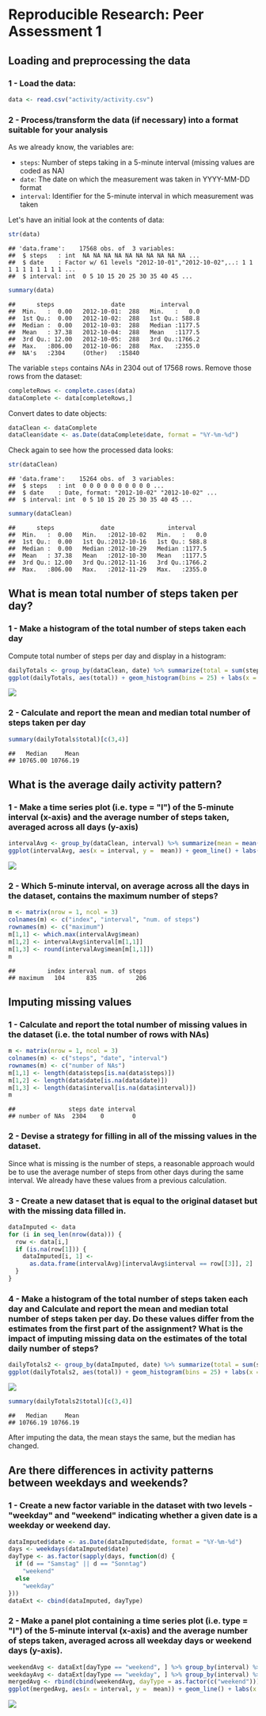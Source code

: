 # Reproducible Research: Peer Assessment 1



## Loading and preprocessing the data

### 1 - Load the data:


```r
data <- read.csv("activity/activity.csv")
```

### 2 - Process/transform the data (if necessary) into a format suitable for your analysis

As we already know, the variables are:

- `steps`: Number of steps taking in a 5-minute interval (missing values are coded as NA)
- `date`: The date on which the measurement was taken in YYYY-MM-DD format
- `interval`: Identifier for the 5-minute interval in which measurement was taken

Let's have an initial look at the contents of data:

```r
str(data)
```

```
## 'data.frame':	17568 obs. of  3 variables:
##  $ steps   : int  NA NA NA NA NA NA NA NA NA NA ...
##  $ date    : Factor w/ 61 levels "2012-10-01","2012-10-02",..: 1 1 1 1 1 1 1 1 1 1 ...
##  $ interval: int  0 5 10 15 20 25 30 35 40 45 ...
```

```r
summary(data)
```

```
##      steps                date          interval     
##  Min.   :  0.00   2012-10-01:  288   Min.   :   0.0  
##  1st Qu.:  0.00   2012-10-02:  288   1st Qu.: 588.8  
##  Median :  0.00   2012-10-03:  288   Median :1177.5  
##  Mean   : 37.38   2012-10-04:  288   Mean   :1177.5  
##  3rd Qu.: 12.00   2012-10-05:  288   3rd Qu.:1766.2  
##  Max.   :806.00   2012-10-06:  288   Max.   :2355.0  
##  NA's   :2304     (Other)   :15840
```

The variable `steps` contains *NAs* in 2304 out of 17568 rows. Remove those rows from the dataset:

```r
completeRows <- complete.cases(data)
dataComplete <- data[completeRows,]
```

Convert dates to date objects:

```r
dataClean <- dataComplete
dataClean$date <- as.Date(dataComplete$date, format = "%Y-%m-%d")
```

Check again to see how the processed data looks:

```r
str(dataClean)
```

```
## 'data.frame':	15264 obs. of  3 variables:
##  $ steps   : int  0 0 0 0 0 0 0 0 0 0 ...
##  $ date    : Date, format: "2012-10-02" "2012-10-02" ...
##  $ interval: int  0 5 10 15 20 25 30 35 40 45 ...
```

```r
summary(dataClean)
```

```
##      steps             date               interval     
##  Min.   :  0.00   Min.   :2012-10-02   Min.   :   0.0  
##  1st Qu.:  0.00   1st Qu.:2012-10-16   1st Qu.: 588.8  
##  Median :  0.00   Median :2012-10-29   Median :1177.5  
##  Mean   : 37.38   Mean   :2012-10-30   Mean   :1177.5  
##  3rd Qu.: 12.00   3rd Qu.:2012-11-16   3rd Qu.:1766.2  
##  Max.   :806.00   Max.   :2012-11-29   Max.   :2355.0
```

## What is mean total number of steps taken per day?

### 1 - Make a histogram of the total number of steps taken each day

Compute total number of steps per day and display in a histogram:


```r
dailyTotals <- group_by(dataClean, date) %>% summarize(total = sum(steps))
ggplot(dailyTotals, aes(total)) + geom_histogram(bins = 25) + labs(x = "total steps per day")
```

![](PA1_template_files/figure-html/steps_day-1.png)<!-- -->

### 2 - Calculate and report the mean and median total number of steps taken per day


```r
summary(dailyTotals$total)[c(3,4)]
```

```
##   Median     Mean 
## 10765.00 10766.19
```

## What is the average daily activity pattern?

### 1 - Make a time series plot (i.e. type = "l") of the 5-minute interval (x-axis) and the average number of steps taken, averaged across all days (y-axis)


```r
intervalAvg <- group_by(dataClean, interval) %>% summarize(mean = mean(steps))
ggplot(intervalAvg, aes(x = interval, y =  mean)) + geom_line() + labs(x = "interval", y = "avg number of steps")
```

![](PA1_template_files/figure-html/mean_interval-1.png)<!-- -->

### 2 - Which 5-minute interval, on average across all the days in the dataset, contains the maximum number of steps?


```r
m <- matrix(nrow = 1, ncol = 3)
colnames(m) <- c("index", "interval", "num. of steps")
rownames(m) <- c("maximum")
m[1,1] <- which.max(intervalAvg$mean)
m[1,2] <- intervalAvg$interval[m[1,1]]
m[1,3] <- round(intervalAvg$mean[m[1,1]])
m
```

```
##         index interval num. of steps
## maximum   104      835           206
```

## Imputing missing values

### 1 - Calculate and report the total number of missing values in the dataset (i.e. the total number of rows with NAs)


```r
m <- matrix(nrow = 1, ncol = 3)
colnames(m) <- c("steps", "date", "interval")
rownames(m) <- c("number of NAs")
m[1,1] <- length(data$steps[is.na(data$steps)])
m[1,2] <- length(data$date[is.na(data$date)])
m[1,3] <- length(data$interval[is.na(data$interval)])
m
```

```
##               steps date interval
## number of NAs  2304    0        0
```

### 2 - Devise a strategy for filling in all of the missing values in the dataset.

Since what is missing is the number of steps, a reasonable approach would be to use the average number of steps from other days during the same interval. We already have these values from a previous calculation.

### 3 - Create a new dataset that is equal to the original dataset but with the missing data filled in.


```r
dataImputed <- data
for (i in seq_len(nrow(data))) {
  row <- data[i,]
  if (is.na(row[1])) {
    dataImputed[i, 1] <-
      as.data.frame(intervalAvg)[intervalAvg$interval == row[[3]], 2]
  }
}
```

### 4 - Make a histogram of the total number of steps taken each day and Calculate and report the mean and median total number of steps taken per day. Do these values differ from the estimates from the first part of the assignment? What is the impact of imputing missing data on the estimates of the total daily number of steps?


```r
dailyTotals2 <- group_by(dataImputed, date) %>% summarize(total = sum(steps))
ggplot(dailyTotals2, aes(total)) + geom_histogram(bins = 25) + labs(x = "total steps per day")
```

![](PA1_template_files/figure-html/new_totals-1.png)<!-- -->

```r
summary(dailyTotals2$total)[c(3,4)]
```

```
##   Median     Mean 
## 10766.19 10766.19
```
After imputing the data, the mean stays the same, but the median has changed.

## Are there differences in activity patterns between weekdays and weekends?

### 1 - Create a new factor variable in the dataset with two levels - "weekday" and "weekend" indicating whether a given date is a weekday or weekend day.


```r
dataImputed$date <- as.Date(dataImputed$date, format = "%Y-%m-%d")
days <- weekdays(dataImputed$date)
dayType <- as.factor(sapply(days, function(d) {
  if (d == "Samstag" || d == "Sonntag")
    "weekend"
  else
    "weekday"
}))
dataExt <- cbind(dataImputed, dayType)
```

### 2 - Make a panel plot containing a time series plot (i.e. type = "l") of the 5-minute interval (x-axis) and the average number of steps taken, averaged across all weekday days or weekend days (y-axis).


```r
weekendAvg <- dataExt[dayType == "weekend", ] %>% group_by(interval) %>% summarize(mean = mean(steps))
weekdayAvg <- dataExt[dayType == "weekday", ] %>% group_by(interval) %>% summarize(mean = mean(steps))
mergedAvg <- rbind(cbind(weekendAvg, dayType = as.factor(c("weekend"))), cbind(weekdayAvg, dayType = as.factor(c("weekday"))))
ggplot(mergedAvg, aes(x = interval, y =  mean)) + geom_line() + labs(x = "interval", y = "avg number of steps") + facet_grid(dayType ~ .)
```

![](PA1_template_files/figure-html/weekends_plot-1.png)<!-- -->
